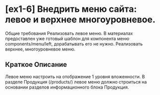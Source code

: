 # [ex1-6] Внедрить меню сайта: левое и верхнее многоуровневое.

Общие требования
Реализовать левое меню. В материалах предоставлен уже готовый шаблон для компонента
меню components/menu/left, дорабатывать его не нужно.
Реализовать верхнее, многоуровневое меню.

## Краткое Описание

Левое меню настроить на отображение 1 уровня вложенности.
В разделе Продукция (/products/) левое меню должно строиться на основании разделов
информационного блока Продукция.
